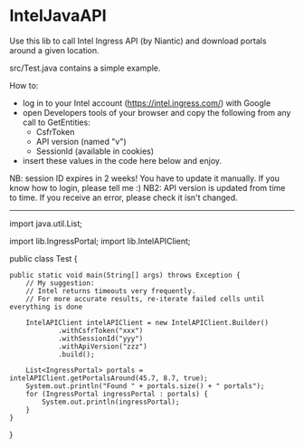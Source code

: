 # IntelJavaAPI
Use this lib to call Intel Ingress API (by Niantic) and download portals around a given location.

src/Test.java contains a simple example.

How to:
- log in to your Intel account (https://intel.ingress.com/) with Google
- open Developers tools of your browser and copy the following from any call to GetEntities:
  - CsfrToken
  - API version (named "v")
  - SessionId (available in cookies)
- insert these values in the code here below and enjoy.

NB: session ID expires in 2 weeks! You have to update it manually. If you know how to login, please tell me :)
NB2: API version is updated from time to time. If you receive an error, please check it isn't changed.

------------------------------

import java.util.List;

import lib.IngressPortal;
import lib.IntelAPIClient;

public class Test {

	public static void main(String[] args) throws Exception {
		// My suggestion:
		// Intel returns timeouts very frequently.
		// For more accurate results, re-iterate failed cells until everything is done
		
		IntelAPIClient intelAPIClient = new IntelAPIClient.Builder()
				.withCsfrToken("xxx")
				.withSessionId("yyy")	
				.withApiVersion("zzz")			
				.build();

		List<IngressPortal> portals = intelAPIClient.getPortalsAround(45.7, 8.7, true);
		System.out.println("Found " + portals.size() + " portals");
		for (IngressPortal ingressPortal : portals) {
			System.out.println(ingressPortal);
		}
	}
}
